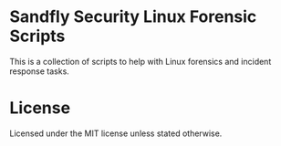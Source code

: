 # Sandfly Security Linux Forensic Scripts

This is a collection of scripts to help with Linux forensics and incident response tasks.

# License

Licensed under the MIT license unless stated otherwise. 
